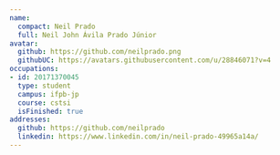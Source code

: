 ```yaml
---
name:
  compact: Neil Prado
  full: Neil John Ávila Prado Júnior
avatar:
  github: https://github.com/neilprado.png
  githubUC: https://avatars.githubusercontent.com/u/28846071?v=4
occupations:
- id: 20171370045
  type: student
  campus: ifpb-jp
  course: cstsi
  isFinished: true
addresses:
  github: https://github.com/neilprado
  linkedin: https://www.linkedin.com/in/neil-prado-49965a14a/
---
```

